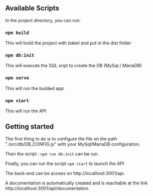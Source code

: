 ## Available Scripts

In the project directory, you can run:

### `npm build`

This will build the project with babel and put in the dist folder

### `npm db:init`

This will execute the SQL sript to create the DB (MySql / MariaDB)

### `npm serve`

This will run the builded app

### `npm start`

This will run the API


## Getting started

The first thing to do is to configure the file on the path "./src/db/DB_CONFIG.js" with your MySql/MariaDB configuration.

Then the script : `npm run db:init` can be run.

Finally, you can run the script `npm start` to launch the API

The back-end can be access on http://localhost:3001/api.

A documentation is automatically created and is reachable at the link http://localhost:3001/api/documentation
